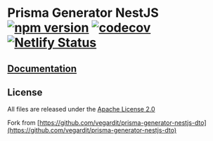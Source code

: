 # Prisma Generator NestJS [![npm version](https://badge.fury.io/js/prisma-generator-nestjs.svg)](https://www.npmjs.com/package/prisma-generator-nestjs) [![codecov](https://codecov.io/gh/botika/prisma-generator-nestjs-dto/branch/main/graph/badge.svg?token=HIJKP2ENHQ)](https://codecov.io/gh/botika/prisma-generator-nestjs-dto) [![Netlify Status](https://api.netlify.com/api/v1/badges/5506fb1e-286c-4834-adae-9e3c967f294b/deploy-status)](https://app.netlify.com/sites/prisma-generator-nestjs/deploys)

## [Documentation](https://prisma-generator-nestjs.netlify.app/)

## License

All files are released under the [Apache License 2.0](./LICENSE)

Fork from [https://github.com/vegardit/prisma-generator-nestjs-dto](https://github.com/vegardit/prisma-generator-nestjs-dto)
